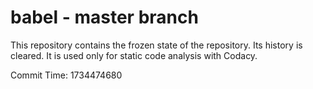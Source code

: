 # babel - master branch

This repository contains the frozen state of the repository.
Its history is cleared. It is used only for static code
analysis with Codacy.

Commit Time: 1734474680